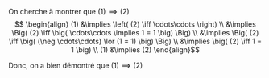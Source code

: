
On cherche à montrer que $(1) \implies (2)$
$$
\begin{align}
(1) &\implies \left( (2) \iff \cdots\cdots \right) \\
&\implies \Big( (2) \iff \big( \cdots\cdots \implies 1 = 1 \big)  \Big) \\
&\implies \Big( (2) \iff \big( (\neg \cdots\cdots) \lor (1 = 1) \big)  \Big)  \\
&\implies \big( (2) \iff 1 = 1 \big) \\
(1) &\implies (2)
\end{align}$$

Donc, on a bien démontré que $(1) \implies (2)$





